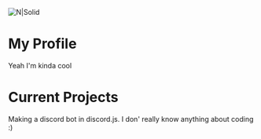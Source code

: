 ![N|Solid](https://cdn.discordapp.com/attachments/862896559486533646/865261111058366504/banner.png.0623707f0aa519416f300ac19c77220d.png)

# My Profile
Yeah I'm kinda cool

# Current Projects
Making a discord bot in discord.js. I don' really know anything about coding :)




